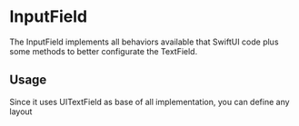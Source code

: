# InputField

The InputField implements all behaviors available that SwiftUI
code plus some methods to better configurate the TextField.

## Usage

Since it uses UITextField as base of all implementation, you
can define any layout 

